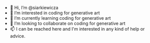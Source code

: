 - 👋 Hi, I’m @siarkiewicza
- 👀 I’m interested in coding for generative art
- 🌱 I’m currently learning coding for generative art
- 💞️ I’m looking to collaborate on coding for generative art
- 📫 I can be reached here and I'm interested in any kind of help or advice.

<!---
siarkiewicza/siarkiewicza is a ✨ special ✨ repository because its `README.md` (this file) appears on your GitHub profile.
You can click the Preview link to take a look at your changes.
--->
